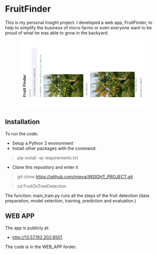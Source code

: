 # FruitFinder

This is my personal Insight project. I developed a web app, FruitFinder, to help to simplify the business of micro farms or 
even everyone want to be proud of what he was able to grow in the 
backyard.

<p align="center">
	<img src="./imgs/web_app_image1.png" width="400">
</p>

## Installation
To run the code:

* Setup a Python 3 environment
* Install other packages with the command:

> pip install -qr requirements.txt

* Clone this repository and enter it

> git clone https://github.com/mieva/INSIGHT_PROJECT.git

> cd FruitOnTreeDetection

The function: main_train.py runs all the steps of the 
fruit detection (data preparation, model selection, training, prediction  and
evaluation.) 

## WEB APP
The app is publicly at:

* http://13.57.192.202:8501

The code is in the WEB_APP forder.




